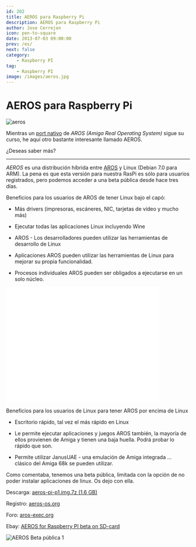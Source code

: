 ```yaml
---
id: 202
title: AEROS para Raspberry Pi
description: AEROS para Raspberry Pi
author: Jose Cerrejon
icon: pen-to-square
date: 2013-07-03 09:00:00
prev: /es/
next: false
category:
    - Raspberry PI
tag:
    - Raspberry PI
image: /images/aeros.jpg
---
```


# AEROS para Raspberry Pi

![aeros](/images/aeros.jpg)

Mientras un [port nativo](https://aros-exec.org/modules/newbb/viewtopic.php?viewmode=flat&type=&topic_id=7720&forum=2) de _AROS (Amiga Real Operating System)_ sigue su curso, he aquí otro bastante interesante llamado AEROS.

¿Deseas saber más?

---

_AEROS_ es una distribución híbrida entre [AROS](https://www.aros.org/) y Linux (Debian 7.0 para ARM). La pena es que esta versión para nuestra RasPi es sólo para usuarios registrados, pero podemos acceder a una beta pública desde hace tres días.

Beneficios para los usuarios de AROS de tener Linux bajo el capó:

-   Más drivers (impresoras, escáneres, NIC, tarjetas de vídeo y mucho más)

-   Ejecutar todas las aplicaciones Linux incluyendo Wine

-   AROS - Los desarrolladores pueden utilizar las herramientas de desarrollo de Linux

-   Aplicaciones AROS pueden utilizar las herramientas de Linux para mejorar su propia funcionalidad.

-   Procesos individuales AROS pueden ser obligados a ejecutarse en un solo núcleo.

<iframe width="420" height="315" src="//www.youtube.com/embed/Ovapju44ABU" frameborder="0" allowfullscreen></iframe>

Beneficios para los usuarios de Linux para tener AROS por encima de Linux

-   Escritorio rápido, tal vez el más rápido en Linux

-   Le permite ejecutar aplicaciones y juegos AROS también, la mayoría de ellos provienen de Amiga y tienen una baja huella. Podrá probar lo rápido que son.

-   Permite utilizar JanusUAE - una emulación de Amiga integrada ... clásico del Amiga 68k se pueden utilizar.

Como comentaba, tenemos una beta pública, limitada con la opción de no poder instalar aplicaciones de linux. Os dejo con ella.

Descarga: [aeros-pi-p1.img.7z (1.6 GB)](https://aeros-os.org/aeros-pi-p1.img.7z)

Registro: [aeros-os.org](https://www.aeros-os.org/styled-11/index.html)

Foro: [aros-exec.org](https://aros-exec.org/modules/newbb/viewtopic.php?topic_id=8278&forum=4&post_id=82449#forumpost82449)

Ebay: [AEROS for Raspberry PI beta on SD-card](https://www.ebay.de/itm/151068032427?ssPageName=STRK:MESOX:IT&_trksid=p3984.m1561.l2649)

![AEROS Beta pública 1](/images/2013/07/aeros_shot.jpg "AEROS Beta pública 1")
